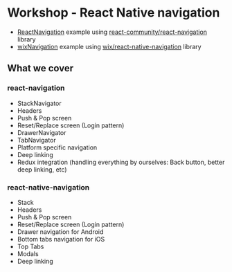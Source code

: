# Workshop - React Native navigation

- [ReactNavigation](/ReactNavigation) example using [react-community/react-navigation](https://reactnavigation.org/) library
- [wixNavigation](/wixNavigation) example using [wix/react-native-navigation](https://wix.github.io/react-native-navigation/) library

## What we cover
### react-navigation

* StackNavigator
* Headers
* Push & Pop screen
* Reset/Replace screen (Login pattern)
* DrawerNavigator
* TabNavigator
* Platform specific navigation
* Deep linking
* Redux integration (handling everything by ourselves: Back button, better deep linking, etc)

### react-native-navigation

* Stack
* Headers
* Push & Pop screen
* Reset/Replace screen (Login pattern)
* Drawer navigation for Android
* Bottom tabs navigation for iOS
* Top Tabs
* Modals
* Deep linking
